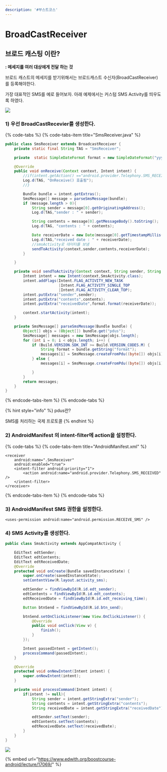 ```yaml
---
description: '#부스트코스'
---
```


# BroadCastReceiver

## 브로드 캐스팅 이란?

**: 메세지를 여러 대상에게 전달 하는 것**

브로드 캐스트의 메세지를 받기위해서는 브로드캐스트 수신자\(BroadCastReceiver\)를 등록해야한다.

가장 대표적인 SMS를 예로 들어보자. 아래 예제에서는 커스텀 SMS Activity를 띄우도록 하였다.

![](../.gitbook/assets/broadcast_sms.png)

### 1\) 우선 BroadCastRecevier를 생성한다.

{% code-tabs %}
{% code-tabs-item title="SmsReceiver.java" %}
```java
public class SmsReceiver extends BroadcastReceiver {
    private static final String TAG = "SmsReceiver";

    private  static SimpleDateFormat format = new SimpleDateFormat("yyyy-MM-dd HH:mm");

    @Override
    public void onReceive(Context context, Intent intent) {
        //if(intent.getAction() =="android.provider.Telephony.SMS_RECEIVED"){
        Log.d(TAG, "OnReceive() 호출됨");
        //}

        Bundle bundle = intent.getExtras();
        SmsMessage[] message = parseSmsMessage(bundle);
        if (message.length > 0){
            String sender = message[0].getOriginatingAddress();
            Log.d(TAG,"sender : " + sender);

            String contents = message[0].getMessageBody().toString();
            Log.d(TAG, "contents : " + contents);

            Date receiverDate = new Date(message[0].getTimestampMillis());
            Log.d(TAG,"received date : " + receiverDate);
            //smsActivity로 데이터를 보냄 
            sendToActivity(context,sender,contents,receiverDate);
        }

    }

    private void sendToActivity(Context context, String sender, String contents, Date receiverDate) {
        Intent intent = new Intent(context,SmsActivity.class);
        intent.addFlags(Intent.FLAG_ACTIVITY_NEW_TASK
                        |Intent.FLAG_ACTIVITY_SINGLE_TOP
                        |Intent.FLAG_ACTIVITY_CLEAR_TOP);
        intent.putExtra("sender",sender);
        intent.putExtra("contents",contents);
        intent.putExtra("receivedDate",format.format(receiverDate));

        context.startActivity(intent);
    }

    private SmsMessage[] parseSmsMessage(Bundle bundle) {
        Object[] objs = (Object[]) bundle.get("pdus");
        SmsMessage[] messages = new SmsMessage[objs.length];
        for (int i = 0; i < objs.length; i++) {
            if (Build.VERSION.SDK_INT >= Build.VERSION_CODES.M) {
                String format = bundle.getString("format");
                messages[i] = SmsMessage.createFromPdu((byte[]) objs[i], format);
            } else {
                messages[i] = SmsMessage.createFromPdu((byte[]) objs[i]);

            }
        }
        return messages;
    }
}

```
{% endcode-tabs-item %}
{% endcode-tabs %}

{% hint style="info" %}
pdus란?

SMS를 처리하는 국제 프로토콜 
{% endhint %}

### 2\) AndroidManifest 의 intent-filter에 action을 설정한다.

{% code-tabs %}
{% code-tabs-item title="AndroidManifest.xml" %}
```markup
<receiver
    android:name=".SmsReceiver"
    android:enabled="true">
    <intent-filter android:priority="1">
        <action android:name="android.provider.Telephony.SMS_RECEIVED" />
    </intent-filter>
</receiver>
```
{% endcode-tabs-item %}
{% endcode-tabs %}

### 3\) AndroidManifest SMS 권한을 설정한다. 

```markup
<uses-permission android:name="android.permission.RECEIVE_SMS" />
```

### 4\) SMS Activity를 생성한다.

```java
public class SmsActivity extends AppCompatActivity {

    EditText edtSender;
    EditText edtContents;
    EditText edtReceivedDate;
    @Override
    protected void onCreate(Bundle savedInstanceState) {
        super.onCreate(savedInstanceState);
        setContentView(R.layout.activity_sms);

        edtSender = findViewById(R.id.edt_sender);
        edtContents = findViewById(R.id.edt_contents);
        edtReceivedDate = findViewById(R.id.edt_receiving_time);

        Button btnSend = findViewById(R.id.btn_send);

        btnSend.setOnClickListener(new View.OnClickListener() {
            @Override
            public void onClick(View v) {
                finish();
            }
        });

        Intent passedIntent = getIntent();
        processCommand(passedIntent);
    }

    @Override
    protected void onNewIntent(Intent intent) {
        super.onNewIntent(intent);
    }

    private void processCommand(Intent intent) {
        if(intent != null){
            String sender = intent.getStringExtra("sender");
            String contents = intent.getStringExtra("contents");
            String receivedDate = intent.getStringExtra("receivedDate");

            edtSender.setText(sender);
            edtContents.setText(contents);
            edtReceivedDate.setText(receivedDate);
        }
    }
}
```

![](../.gitbook/assets/broadcast_sms.gif)

{% embed url="https://www.edwith.org/boostcourse-android/lecture/17069/" %}



